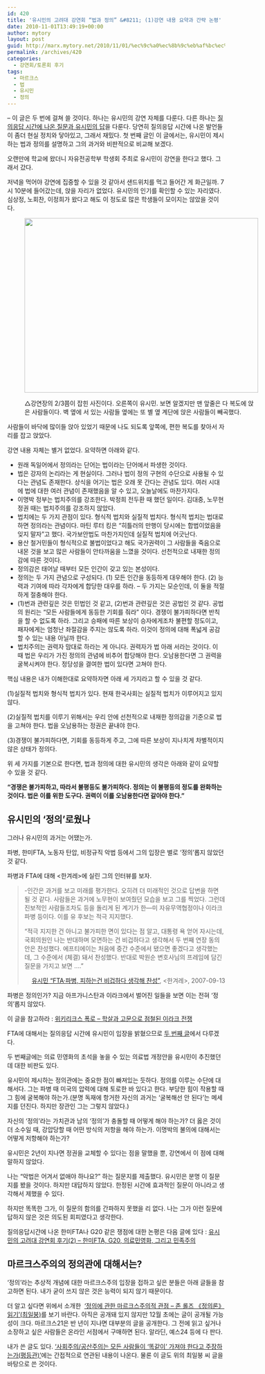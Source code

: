 ```yaml
---
id: 420
title: '유시민의 고려대 강연회 “법과 정의” &#8211; (1)강연 내용 요약과 간략 논평'
date: 2010-11-01T13:49:19+00:00
author: mytory
layout: post
guid: http://marx.mytory.net/2010/11/01/%ec%9c%a0%ec%8b%9c%eb%af%bc%ec%9d%98-%ea%b3%a0%eb%a0%a4%eb%8c%80-%ea%b0%95%ec%97%b0%ed%9a%8c-%eb%b2%95%ea%b3%bc-%ec%a0%95%ec%9d%98-1%ea%b0%95%ec%97%b0-%eb%82%b4%ec%9a%a9-%ec%9a%94/
permalink: /archives/420
categories:
  - 강연회/토론회 후기
tags:
  - 마르크스
  - 법
  - 유시민
  - 정의
---
```

&#8211; 이 글은 두 번에 걸쳐 쓸 것이다. 하나는 유시민의 강연 자체를 다룬다. 다른 하나는 <a href="http://spar2003.tistory.com/180" target="_blank" title="[http://spar2003.tistory.com/180]로 이동합니다.">질의응답 시간에 나온 질문과 유시민의 답</a>을 다룬다. 당연히 질의응답 시간에 나온 발언들이 좀더 현실 정치와 닿아있고, 그래서 재밌다.&nbsp;첫 번째 글인 이 글에서는, 유시민이 제시하는 법과 정의를 설명하고 그의 과거와 비판적으로 비교해 보겠다.

오랜만에 학교에 왔더니 자유전공학부 학생회 주최로 유시민이 강연을 한다고 했다. 그래서 갔다.

저녁을 먹어야 강연에 집중할 수 있을 것 같아서 샌드위치를 먹고 들어간 게 화근일까. 7시 10분에 들어갔는데, 앉을 자리가 없었다. 유시민의 인기를 확인할 수 있는 자리였다. 심상정, 노회찬, 이정희가 왔다고 해도 이 정도로 많은 학생들이 모이지는 않았을 것이다.<figure style="width: 540px" class="wp-caption aligncenter">

<img src="http://marx.mytory.net/wp-content/uploads/1/cfile29.uf.141BD9374CCEB7E710BD02.jpg" width="540" height="403" alt="" filename="cfile29.uf.141BD9374CCEB7E710BD02.jpg" filemime="" /><figcaption class="wp-caption-text">△강연장의 2/3쯤이 잡힌 사진이다. 오른쪽이 유시민. 보면 알겠지만 맨 앞줄은 다 복도에 앉은 사람들이다. 벽 옆에 서 있는 사람들 옆에는 또 별 옆 계단에 앉은 사람들이 빼곡했다.</figcaption></figure> 

사람들이 바닥에 많이들 앉아 있었기 때문에 나도 되도록 앞쪽에, 편한 복도를 찾아서 자리를 잡고 앉았다.

강연 내용 자체는 별거 없었다. 요약하면 아래와 같다.

  * 원래 독일어에서 정의라는 단어는 법이라는 단어에서 파생한 것이다.
  * 법은 강자의 논리라는 게 현실이다. 그러나 법이 정의 구현의 수단으로 사용될 수 있다는 관념도 존재한다. 상식을 어기는 법은 오래 못 간다는 관념도 있다. 여러 시대에 법에 대한 여러 관념이 존재했음을 알 수 있고, 오늘날에도 마찬가지다.
  * 이명박 정부는 법치주의를 강조한다. 박정희 전두환 때 했던 일이다. 김대중, 노무현 정권 때는 법치주의를 강조하지 않았다.
  * 법치에는 두 가지 관점이 있다. 형식적 법치와 실질적 법치다. 형식적 법치는 법대로 하면 정의라는 관념이다. 마틴 루터 킹은 &#8220;히틀러의 만행이 당시에는 합법이었음을 잊지 말자&#8221;고 했다. 국가보안법도 마찬가지인데 실질적 법치에 어긋난다.
  * 용산 철거민들이 형식적으로 불법이었다고 해도 국가권력이 그 사람들을 죽음으로 내몬 것을 보고 많은 사람들이 안타까움을 느꼈을 것이다. 선천적으로 내재한 정의감에 따른 것이다.
  * 정의감은 태어날 때부터 모든 인간이 갖고 있는 본성이다.
  * 정의는 두 가지 관념으로 구성되다. (1) 모든 인간을 동등하게 대우해야 한다. (2) 능력과 기여에 따라 각자에게 합당한 대우를 하라. &#8211; 두 가지는 모순인데, 이 둘을 적절하게 절충해야 한다.
  * (1)번과 관련깊은 것은 민법인 것 같고, (2)번과 관련깊은 것은 공법인 것 같다. 공법의 원리는 &#8220;모든 사람들에게 동등한 기회를 줘라&#8221; 이다. 경쟁이 불가피하다면 반칙을 할 수 없도록 하라. 그리고 승패에 따른 보상이 승자에게조차 불편할 정도이고, 패자에게는 엄청난 좌절감을 주지는 않도록 하라. 이것이 정의에 대해 폭넓게 공감할 수 있는 내용 아닐까 한다.
  * 법치주의는 권력자 맘대로 하라는 게 아니다. 권력자가 법 아래 서라는 것이다. 이 때 법은 우리가 가진 정의의 관념에 비추어 합당해야 한다. 오남용한다면 그 권력을 굴복시켜야 한다. 정당성을 결여한 법이 있다면 고쳐야 한다.

핵심 내용은 내가 이해한대로 요약하자면 아래 세 가지라고 할 수 있을 것 같다.

(1)실질적 법치와 형식적 법치가 있다. 현재 한국사회는 실질적 법치가 이루어지고 있지 않다.

(2)실질적 법치를 이루기 위해서는 우리 안에 선천적으로 내재한 정의감을 기준으로 법을 고쳐야 한다. 법을 오남용하는 정권은 끝내야 한다.

(3)경쟁이 불가피하다면, 기회를 동등하게 주고, 그에 따른 보상이 지나치게 차별적이지 않은 상태가 정의다.

위 세 가지를 기본으로 한다면, 법과 정의에 대한 유시민의 생각은 아래와 같이 요약할 수 있을 것 같다.

**&#8220;경쟁은 불가피하고, 따라서 불평등도 불가피하다. 정의는 이 불평등의 정도를 완화하는 것이다. 법은 이를 위한 도구다. 권력이 이를 오남용한다면 갈아야 한다.&#8221;**

## 유시민의 ‘정의’로웠나

그러나 유시민의 과거는 어땠는가.

파병, 한미FTA, 노동자 탄압, 비정규직 악법 등에서 그의 입장은 별로 ‘정의’롭지 않았던 것 같다.

파병과 FTA에 대해 &lt;한겨레&gt;에 실린 그의 인터뷰를 보자.

> -인간은 과거를 보고 미래를 평가한다. 오히려 더 미래적인 것으로 답변을 하면 될 것 같다. 사람들은 과거에 노무현이 보여줬던 모습을 보고 그를 찍었다. 그런데 진보적인 사람들조차도 등을 돌리게 된 계기가 한―미 자유무역협정이나 이라크 파병 등이다. 이를 유 후보는 적극 지지했다. 
> 
> “적극 지지한 건 아니고 불가피한 면이 있다는 점 알고, 대통령 욕 얻어 자시는데, 국회의원인 나는 반대하며 모면하는 건 비겁하다고 생각해서 두 번째 연장 동의안은 찬성했다. 에프티에이는 처음에 중간 수준에서 됐으면 좋겠다고 생각했는데, 그 수준에서 (체결) 돼서 찬성했다. 반대로 박원순 변호사님의 프레임에 담긴 질문을 가지고 보면 ….”
> 
> <p style="text-align: right; ">
>   <a href="http://www.hani.co.kr/arti/politics/politics_general/235928.html" target="_blank" title="[http://www.hani.co.kr/arti/politics/politics_general/235928.html]로 이동합니다.">유시민 “FTA·파병, 피하는건 비겁하다 생각해 찬성”</a>, &lt;한겨레&gt;,&nbsp;2007-09-13
> </p>

파병은 정의인가? 지금 아프가니스탄과 이라크에서 벌어진 일들을 보면 이는 전혀 ‘정의’롭지 않았다.

이 글을 참고하라 :&nbsp;<span id="tx_left_marker"></span><a href="http://wspaper.org/article/8772" target="_blank" title="[http://wspaper.org/article/8772]로 이동합니다.">위키리크스 폭로 &#8211;&nbsp;</a><a href="http://wspaper.org/article/8772" target="_blank" title="[http://wspaper.org/article/8772]로 이동합니다.">학살과 고문으로 점철된 이라크 전쟁</a><span id="tx_right_marker"></span>

FTA에 대해서는 질의응답 시간에 유시민이 입장을 밝혔으므로 <a href="http://spar2003.tistory.com/180" target="_blank" title="[http://spar2003.tistory.com/180]로 이동합니다.">두 번째 글</a>에서 다루겠다.

두 번째글에는 의료 민영화의 초석을 놓을 수 있는 의료법 개정안을 유시민이 추진했던 데 대한 비판도 있다.

유시민이 제시하는 정의관에는 중요한 점이 빠져있는 듯하다. 정의를 이루는 수단에 대해서다. 그는 파병 때 미국의 압력에 대해 토로한 바 있다고 한다. 부당한 힘이 작용할 때 그 힘에 굴복해야 하는가.(분명 독재에 항거한 자신의 과거는 &#8216;굴복해선 안 된다&#8217;는 메세지를 던진다. 하지만 장관인 그는 그렇지 않았다.)&nbsp;

자신의 &#8216;정의&#8217;라는 가치관과 남의 &#8216;정의&#8217;가 충돌할 때 어떻게 해야 하는가? 더 옳은 것이 더 소수일 때, 강압당할 때 어떤 방식의 저항을 해야 하는가. 이명박의 불의에 대해서는 어떻게 저항해야 하는가?&nbsp;

유시민은 2년이 지나면 정권을 교체할 수 있다는 점을 말했을 뿐, 강연에서 이 점에 대해 말하지 않았다.

나는 &#8220;악법은 어겨서 없애야 하나요?&#8221; 하는 질문지를 제출했다. 유시민은 분명 이 질문지를 봤을 것이다. 하지만 대답하지 않았다. 한정된 시간에 효과적인 질문이 아니라고 생각해서 제했을 수 있다.&nbsp;

하지만 똑똑한 그가, 이 질문의 함의를 간파하지 못했을 리 없다. 나는 그가 이런 질문에 답하지 않은 것은 의도된 회피였다고 생각한다.

질의응답시간에 나온 한미FTA나 G20 같은 쟁점에 대한 논평은 다음 글에 있다 :&nbsp;<a href="http://spar2003.tistory.com/180" target="_blank" title="[http://spar2003.tistory.com/180]로 이동합니다.">유시민의 고려대 강연회 후기(2) &#8211; 한미FTA, G20, 의료민영화, 그리고 민족주의</a>

## 마르크스주의의 정의관에 대해서는?

‘정의’라는 추상적 개념에 대한 마르크스주의 입장을 접하고 싶은 분들은 아래 글들을 참고하면 된다. 내가 굳이 쓰지 않은 것은 능력이 되지 않기 때문이다.

더 알고 싶다면 위에서 소개한&nbsp;&nbsp;<a href="http://marx21.or.kr/article/pageView.marx?articleNo=82&pageNo=1" target="_blank" title="[http://marx21.or.kr/article/pageView.marx?articleNo=82&pageNo=1]로 이동합니다.">‘정의에 관한 마르크스주의적 관점 &#8211; 존 롤즈 《정의론》 읽기’(최일붕)</a>를 보기 바란다. 아직은 공개돼 있지 않지만 12월 초에는 글이 공개될 가능성이 크다. 마르크스21은 반 년이 지나면 대부분의 글을 공개한다. 그 전에 읽고 싶거나 소장하고 싶은 사람들은 온라인 서점에서 구매하면 된다. 알라딘, 예스24 등에 다 판다.

내가 쓴 글도 있다. <a href="http://spar2003.tistory.com/171" target="_blank" title="[http://spar2003.tistory.com/171]로 이동합니다.">‘사회주의/공산주의는 모든 사람들이 ‘똑같이’ 가져야 한다고 주장하는가(평등관)’</a>에는 간접적으로 연관된 내용이 나온다. 물론 이 글도 위의 최일붕 씨 글을 바탕으로 쓴 것이다.